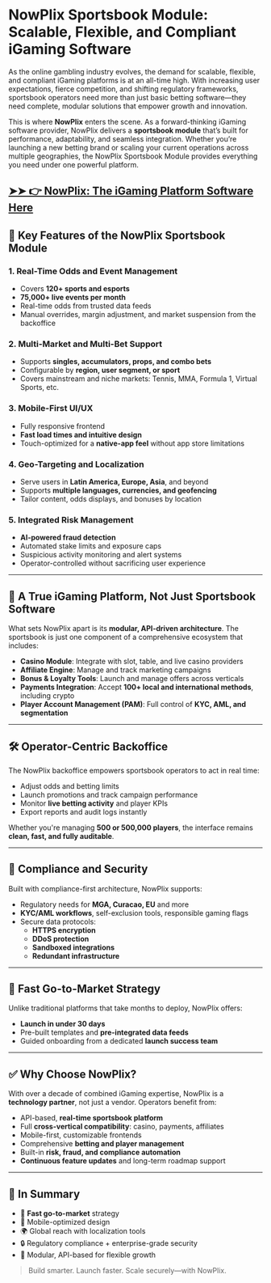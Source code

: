 # NowPlix Sportsbook Module: Scalable, Flexible, and Compliant iGaming Software

As the online gambling industry evolves, the demand for scalable, flexible, and compliant iGaming platforms is at an all-time high. With increasing user expectations, fierce competition, and shifting regulatory frameworks, sportsbook operators need more than just basic betting software—they need complete, modular solutions that empower growth and innovation.

This is where **NowPlix** enters the scene. As a forward-thinking iGaming software provider, NowPlix delivers a **sportsbook module** that’s built for performance, adaptability, and seamless integration. Whether you’re launching a new betting brand or scaling your current operations across multiple geographies, the NowPlix Sportsbook Module provides everything you need under one powerful platform.

## [➤➤ 👉 NowPlix: The iGaming Platform Software Here](https://tinyurl.com/9rdtyvz2)

## 🔑 Key Features of the NowPlix Sportsbook Module

### 1. Real-Time Odds and Event Management
- Covers **120+ sports and esports**
- **75,000+ live events per month**
- Real-time odds from trusted data feeds
- Manual overrides, margin adjustment, and market suspension from the backoffice

### 2. Multi-Market and Multi-Bet Support
- Supports **singles, accumulators, props, and combo bets**
- Configurable by **region, user segment, or sport**
- Covers mainstream and niche markets: Tennis, MMA, Formula 1, Virtual Sports, etc.

### 3. Mobile-First UI/UX
- Fully responsive frontend
- **Fast load times and intuitive design**
- Touch-optimized for a **native-app feel** without app store limitations

### 4. Geo-Targeting and Localization
- Serve users in **Latin America, Europe, Asia**, and beyond
- Supports **multiple languages, currencies, and geofencing**
- Tailor content, odds displays, and bonuses by location

### 5. Integrated Risk Management
- **AI-powered fraud detection**
- Automated stake limits and exposure caps
- Suspicious activity monitoring and alert systems
- Operator-controlled without sacrificing user experience

---

## 🧩 A True iGaming Platform, Not Just Sportsbook Software

What sets NowPlix apart is its **modular, API-driven architecture**. The sportsbook is just one component of a comprehensive ecosystem that includes:

- **Casino Module**: Integrate with slot, table, and live casino providers
- **Affiliate Engine**: Manage and track marketing campaigns
- **Bonus & Loyalty Tools**: Launch and manage offers across verticals
- **Payments Integration**: Accept **100+ local and international methods**, including crypto
- **Player Account Management (PAM)**: Full control of **KYC, AML, and segmentation**

---

## 🛠 Operator-Centric Backoffice

The NowPlix backoffice empowers sportsbook operators to act in real time:

- Adjust odds and betting limits
- Launch promotions and track campaign performance
- Monitor **live betting activity** and player KPIs
- Export reports and audit logs instantly

Whether you're managing **500 or 500,000 players**, the interface remains **clean, fast, and fully auditable**.

---

## 🔐 Compliance and Security

Built with compliance-first architecture, NowPlix supports:

- Regulatory needs for **MGA, Curacao, EU** and more
- **KYC/AML workflows**, self-exclusion tools, responsible gaming flags
- Secure data protocols:
  - **HTTPS encryption**
  - **DDoS protection**
  - **Sandboxed integrations**
  - **Redundant infrastructure**

---

## 🚀 Fast Go-to-Market Strategy

Unlike traditional platforms that take months to deploy, NowPlix offers:

- **Launch in under 30 days**
- Pre-built templates and **pre-integrated data feeds**
- Guided onboarding from a dedicated **launch success team**

---

## ✅ Why Choose NowPlix?

With over a decade of combined iGaming expertise, NowPlix is a **technology partner**, not just a vendor. Operators benefit from:

- API-based, **real-time sportsbook platform**
- Full **cross-vertical compatibility**: casino, payments, affiliates
- Mobile-first, customizable frontends
- Comprehensive **betting and player management**
- Built-in **risk, fraud, and compliance automation**
- **Continuous feature updates** and long-term roadmap support

---

## 🔁 In Summary

- 🚀 **Fast go-to-market** strategy
- 📱 Mobile-optimized design
- 🌍 Global reach with localization tools
- 🔒 Regulatory compliance + enterprise-grade security
- 🔁 Modular, API-based for flexible growth

> Build smarter. Launch faster. Scale securely—with NowPlix.
